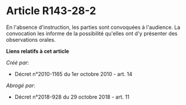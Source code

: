 # Article R143-28-2

En l'absence d'instruction, les parties sont convoquées à l'audience. La convocation les informe de la possibilité qu'elles
ont d'y présenter des observations orales.

**Liens relatifs à cet article**

_Créé par_:

  - Décret n°2010-1165 du 1er octobre 2010 - art. 14

_Abrogé par_:

  - Décret n°2018-928 du 29 octobre 2018 - art. 11
